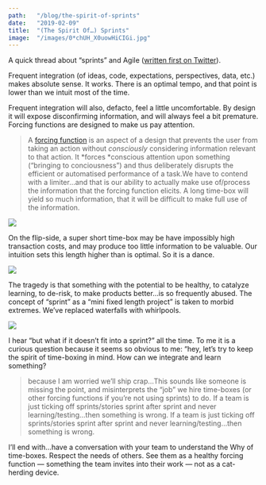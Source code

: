 ```yaml
---
path:	"/blog/the-spirit-of-sprints"
date:	"2019-02-09"
title:	"(The Spirit Of…) Sprints"
image:	"/images/0*chUH_X0uowHiCIGi.jpg"
---
```


A quick thread about “sprints” and Agile ([written first on Twitter](https://twitter.com/johncutlefish/status/1093593952421203968)).

Frequent integration (of ideas, code, expectations, perspectives, data, etc.) makes absolute sense. It works. There is an optimal tempo, and that point is lower than we intuit most of the time.

Frequent integration will also, defacto, feel a little uncomfortable. By design it will expose disconfirming information, and will always feel a bit premature. Forcing functions are designed to make us pay attention.


> A [forcing function](https://www.interaction-design.org/literature/topics/forcing-function "What is Forcing Function?") is an aspect of a design that prevents the user from taking an action without *consciously* considering information relevant to that action. It *forces *conscious attention upon something (“bringing to conciousness”) and thus deliberately disrupts the efficient or automatised performance of a task.We have to contend with a limiter…and that is our ability to actually make use of/process the information that the forcing function elicits. A long time-box will yield so much information, that it will be difficult to make full use of the information.

![](/images/0*chUH_X0uowHiCIGi.jpg)

On the flip-side, a super short time-box may be have impossibly high transaction costs, and may produce too little information to be valuable. Our intuition sets this length higher than is optimal. So it is a dance.

![](/images/0*OjTxno2kX8rHVcRJ.jpg)

The tragedy is that something with the potential to be healthy, to catalyze learning, to de-risk, to make products better…is so frequently abused. The concept of “sprint” as a “mini fixed length project” is taken to morbid extremes. We’ve replaced waterfalls with whirlpools.

![](/images/0*wcD3CjCvUEcbzve_.jpg)

I hear “but what if it doesn’t fit into a sprint?” all the time. To me it is a curious question because it seems so obvious to me: “hey, let’s try to keep the spirit of time-boxing in mind. How can we integrate and learn something?


> because I am worried we’ll ship crap…This sounds like someone is missing the point, and misinterprets the “job” we hire time-boxes (or other forcing functions if you’re not using sprints) to do. If a team is just ticking off sprints/stories sprint after sprint and never learning/testing…then something is wrong. If a team is just ticking off sprints/stories sprint after sprint and never learning/testing…then something is wrong.

I’ll end with…have a conversation with your team to understand the Why of time-boxes. Respect the needs of others. See them as a healthy forcing function — something the team invites into their work — not as a cat-herding device.


